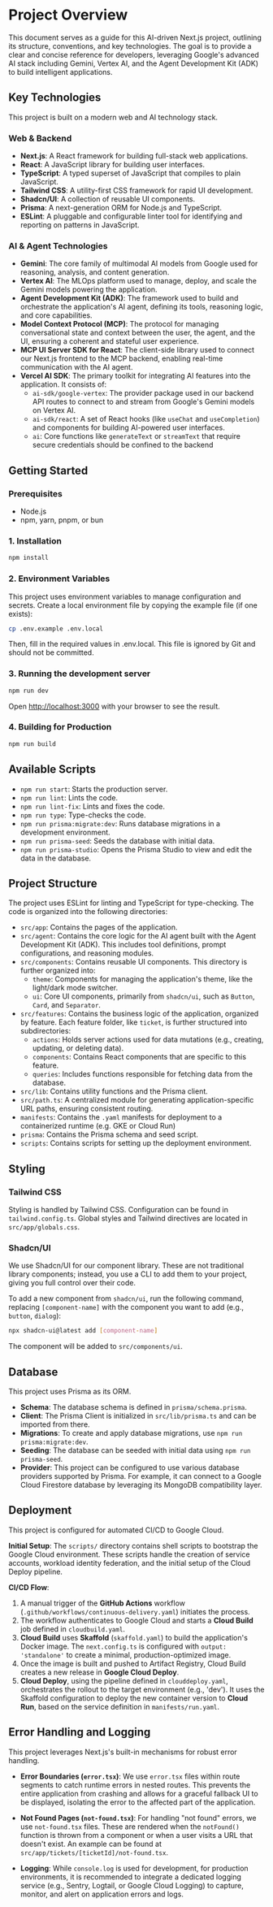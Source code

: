 # Project Overview

This document serves as a guide for this AI-driven Next.js project, outlining its structure, conventions, and key technologies. The goal is to provide a clear and concise reference for developers, leveraging Google's advanced AI stack including Gemini, Vertex AI, and the Agent Development Kit (ADK) to build intelligent applications.

## Key Technologies

This project is built on a modern web and AI technology stack.

### Web & Backend

- **Next.js**: A React framework for building full-stack web applications.
- **React**: A JavaScript library for building user interfaces.
- **TypeScript**: A typed superset of JavaScript that compiles to plain JavaScript.
- **Tailwind CSS**: A utility-first CSS framework for rapid UI development.
- **Shadcn/UI**: A collection of reusable UI components.
- **Prisma**: A next-generation ORM for Node.js and TypeScript.
- **ESLint**: A pluggable and configurable linter tool for identifying and reporting on patterns in JavaScript.

### AI & Agent Technologies

- **Gemini**: The core family of multimodal AI models from Google used for reasoning, analysis, and content generation.
- **Vertex AI**: The MLOps platform used to manage, deploy, and scale the Gemini models powering the application.
- **Agent Development Kit (ADK)**: The framework used to build and orchestrate the application's AI agent, defining its tools, reasoning logic, and core capabilities.
- **Model Context Protocol (MCP)**: The protocol for managing conversational state and context between the user, the agent, and the UI, ensuring a coherent and stateful user experience.
- **MCP UI Server SDK for React**: The client-side library used to connect our Next.js frontend to the MCP backend, enabling real-time communication with the AI agent.
- **Vercel AI SDK**: The primary toolkit for integrating AI features into the application. It consists of:
  - `ai-sdk/google-vertex`: The provider package used in our backend API routes to connect to and stream from Google's Gemini models on Vertex AI.
  - `ai-sdk/react`: A set of React hooks (like `useChat` and `useCompletion`) and components for building AI-powered user interfaces.
  - `ai`: Core functions like `generateText` or `streamText` that require secure credentials should be confined to the backend

## Getting Started

### Prerequisites

- Node.js
- npm, yarn, pnpm, or bun

### 1. Installation

```bash
npm install
```

### 2. Environment Variables

This project uses environment variables to manage configuration and secrets. Create a local environment file by copying the example file (if one exists):

```bash
cp .env.example .env.local
```

Then, fill in the required values in .env.local. This file is ignored by Git and should not be committed.

### 3. Running the development server

```bash
npm run dev
```

Open [http://localhost:3000](http://localhost:3000) with your browser to see the result.

### 4. Building for Production

```bash
npm run build
```

## Available Scripts

- `npm run start`: Starts the production server.
- `npm run lint`: Lints the code.
- `npm run lint-fix`: Lints and fixes the code.
- `npm run type`: Type-checks the code.
- `npm run prisma:migrate:dev`: Runs database migrations in a development environment.
- `npm run prisma-seed`: Seeds the database with initial data.
- `npm run prisma-studio`: Opens the Prisma Studio to view and edit the data in the database.

## Project Structure

The project uses ESLint for linting and TypeScript for type-checking. The code is organized into the following directories:

- `src/app`: Contains the pages of the application.
- `src/agent`: Contains the core logic for the AI agent built with the Agent Development Kit (ADK). This includes tool definitions, prompt configurations, and reasoning modules.
- `src/components`: Contains reusable UI components. This directory is further organized into:
  - `theme`: Components for managing the application's theme, like the light/dark mode switcher.
  - `ui`: Core UI components, primarily from `shadcn/ui`, such as `Button`, `Card`, and `Separator`.
- `src/features`: Contains the business logic of the application, organized by feature. Each feature folder, like `ticket`, is further structured into subdirectories:
  - `actions`: Holds server actions used for data mutations (e.g., creating, updating, or deleting data).
  - `components`: Contains React components that are specific to this feature.
  - `queries`: Includes functions responsible for fetching data from the database.
- `src/lib`: Contains utility functions and the Prisma client.
- `src/path.ts`: A centralized module for generating application-specific URL paths, ensuring consistent routing.
- `manifests`: Contains the `.yaml` manifests for deployment to a containerized runtime (e.g. GKE or Cloud Run)
- `prisma`: Contains the Prisma schema and seed script.
- `scripts`: Contains scripts for setting up the deployment environment.

## Styling

### Tailwind CSS

Styling is handled by Tailwind CSS. Configuration can be found in `tailwind.config.ts`. Global styles and Tailwind directives are located in `src/app/globals.css`.

### Shadcn/UI

We use Shadcn/UI for our component library. These are not traditional library components; instead, you use a CLI to add them to your project, giving you full control over their code.

To add a new component from `shadcn/ui`, run the following command, replacing `[component-name]` with the component you want to add (e.g., `button`, `dialog`):

```bash
npx shadcn-ui@latest add [component-name]
```

The component will be added to `src/components/ui`.

## Database

This project uses Prisma as its ORM.

- **Schema**: The database schema is defined in `prisma/schema.prisma`.
- **Client**: The Prisma Client is initialized in `src/lib/prisma.ts` and can be imported from there.
- **Migrations**: To create and apply database migrations, use `npm run prisma:migrate:dev`.
- **Seeding**: The database can be seeded with initial data using `npm run prisma-seed`.
- **Provider**: This project can be configured to use various database providers supported by Prisma. For example, it can connect to a Google Cloud Firestore database by leveraging its MongoDB compatibility layer.

## Deployment

This project is configured for automated CI/CD to Google Cloud.

**Initial Setup**: The `scripts/` directory contains shell scripts to bootstrap the Google Cloud environment. These scripts handle the creation of service accounts, workload identity federation, and the initial setup of the Cloud Deploy pipeline.

**CI/CD Flow**:
1.  A manual trigger of the **GitHub Actions** workflow (`.github/workflows/continuous-delivery.yaml`) initiates the process.
2.  The workflow authenticates to Google Cloud and starts a **Cloud Build** job defined in `cloudbuild.yaml`.
3.  **Cloud Build** uses **Skaffold** (`skaffold.yaml`) to build the application's Docker image. The `next.config.ts` is configured with `output: 'standalone'` to create a minimal, production-optimized image.
4.  Once the image is built and pushed to Artifact Registry, Cloud Build creates a new release in **Google Cloud Deploy**.
5.  **Cloud Deploy**, using the pipeline defined in `clouddeploy.yaml`, orchestrates the rollout to the target environment (e.g., 'dev'). It uses the Skaffold configuration to deploy the new container version to **Cloud Run**, based on the service definition in `manifests/run.yaml`.

## Error Handling and Logging

This project leverages Next.js's built-in mechanisms for robust error handling.

- **Error Boundaries (`error.tsx`)**: We use `error.tsx` files within route segments to catch runtime errors in nested routes. This prevents the entire application from crashing and allows for a graceful fallback UI to be displayed, isolating the error to the affected part of the application.

- **Not Found Pages (`not-found.tsx`)**: For handling "not found" errors, we use `not-found.tsx` files. These are rendered when the `notFound()` function is thrown from a component or when a user visits a URL that doesn't exist. An example can be found at `src/app/tickets/[ticketId]/not-found.tsx`.

- **Logging**: While `console.log` is used for development, for production environments, it is recommended to integrate a dedicated logging service (e.g., Sentry, Logtail, or Google Cloud Logging) to capture, monitor, and alert on application errors and logs.
